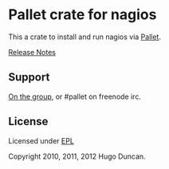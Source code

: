 # Pallet crate for nagios

This a crate to install and run nagios via [Pallet](http://pallet.github.com/pallet).

[Release Notes](ReleaseNotes.md)

## Support

[On the group](http://groups.google.com/group/pallet-clj), or #pallet on freenode irc.

## License

Licensed under [EPL](http://www.eclipse.org/legal/epl-v10.html)

Copyright 2010, 2011, 2012 Hugo Duncan.
